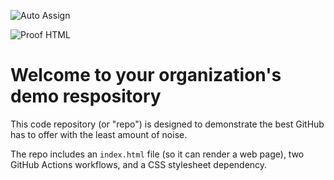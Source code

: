 ![Auto Assign](https://github.com/team-Eelu-B/demo-repository/actions/workflows/auto-assign.yml/badge.svg)

![Proof HTML](https://github.com/team-Eelu-B/demo-repository/actions/workflows/proof-html.yml/badge.svg)

# Welcome to your organization's demo respository
This code repository (or "repo") is designed to demonstrate the best GitHub has to offer with the least amount of noise.

The repo includes an `index.html` file (so it can render a web page), two GitHub Actions workflows, and a CSS stylesheet dependency.
